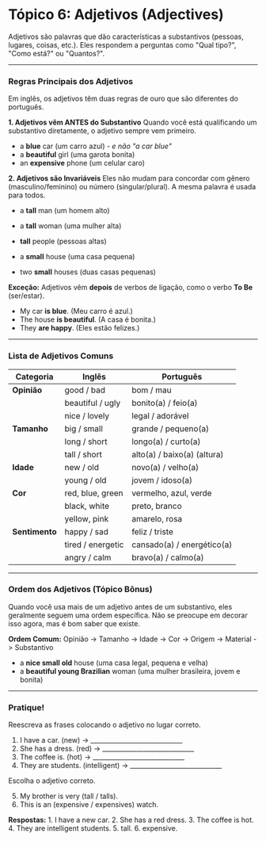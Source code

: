 # Tópico 6: Adjetivos (Adjectives)

Adjetivos são palavras que dão características a substantivos (pessoas, lugares, coisas, etc.). Eles respondem a perguntas como "Qual tipo?", "Como está?" ou "Quantos?".

---

### Regras Principais dos Adjetivos

Em inglês, os adjetivos têm duas regras de ouro que são diferentes do português.

**1. Adjetivos vêm ANTES do Substantivo**
Quando você está qualificando um substantivo diretamente, o adjetivo sempre vem primeiro.

*   a **blue** car (um carro azul) - *e não "a car blue"*
*   a **beautiful** girl (uma garota bonita)
*   an **expensive** phone (um celular caro)

**2. Adjetivos são Invariáveis**
Eles não mudam para concordar com gênero (masculino/feminino) ou número (singular/plural). A mesma palavra é usada para todos.

*   a **tall** man (um homem alto)
*   a **tall** woman (uma mulher alta)
*   **tall** people (pessoas altas)

*   a **small** house (uma casa pequena)
*   two **small** houses (duas casas pequenas)

**Exceção:** Adjetivos vêm **depois** de verbos de ligação, como o verbo **To Be** (ser/estar).

*   My car **is blue**. (Meu carro é azul.)
*   The house **is beautiful**. (A casa é bonita.)
*   They **are happy**. (Eles estão felizes.)

---

### Lista de Adjetivos Comuns

| Categoria     | Inglês         | Português                |
|---------------|----------------|--------------------------|
| **Opinião**   | good / bad     | bom / mau                |
|               | beautiful / ugly | bonito(a) / feio(a)        |
|               | nice / lovely  | legal / adorável         |
| **Tamanho**   | big / small    | grande / pequeno(a)      |
|               | long / short   | longo(a) / curto(a)      |
|               | tall / short   | alto(a) / baixo(a) (altura)|
| **Idade**     | new / old      | novo(a) / velho(a)       |
|               | young / old    | jovem / idoso(a)         |
| **Cor**       | red, blue, green| vermelho, azul, verde   |
|               | black, white   | preto, branco            |
|               | yellow, pink   | amarelo, rosa            |
| **Sentimento**| happy / sad    | feliz / triste           |
|               | tired / energetic| cansado(a) / energético(a)|
|               | angry / calm   | bravo(a) / calmo(a)      |

---

### Ordem dos Adjetivos (Tópico Bônus)

Quando você usa mais de um adjetivo antes de um substantivo, eles geralmente seguem uma ordem específica. Não se preocupe em decorar isso agora, mas é bom saber que existe.

**Ordem Comum:** Opinião -> Tamanho -> Idade -> Cor -> Origem -> Material -> Substantivo

*   a **nice small old** house (uma casa legal, pequena e velha)
*   a **beautiful young Brazilian** woman (uma mulher brasileira, jovem e bonita)

---

### Pratique!

Reescreva as frases colocando o adjetivo no lugar correto.

1.  I have a car. (new) -> \_\_\_\_\_\_\_\_\_\_\_\_\_\_\_\_\_\_\_\_\_\_\_\_\_\_\_\_\_
2.  She has a dress. (red) -> \_\_\_\_\_\_\_\_\_\_\_\_\_\_\_\_\_\_\_\_\_\_\_\_\_\_\_\_\_
3.  The coffee is. (hot) -> \_\_\_\_\_\_\_\_\_\_\_\_\_\_\_\_\_\_\_\_\_\_\_\_\_\_\_\_\_
4.  They are students. (intelligent) -> \_\_\_\_\_\_\_\_\_\_\_\_\_\_\_\_\_\_\_\_\_\_\_\_\_\_\_\_\_

Escolha o adjetivo correto.

5.  My brother is very (tall / talls).
6.  This is an (expensive / expensives) watch.

**Respostas:** 1. I have a new car. 2. She has a red dress. 3. The coffee is hot. 4. They are intelligent students. 5. tall. 6. expensive. 